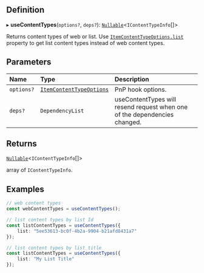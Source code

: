 
## Definition

▸ **useContentTypes**(`options?`, `deps?`): [`Nullable`](../Types/NullableT.md)<`IContentTypeInfo`[]\>

Returns content types of web or list. Use [`ItemContentTypeOptions.list`](../Interfaces/ItemContentTypeOptions.md#list) property to get list content types instead of web content types.

## Parameters

| Name | Type | Description |
| :------ | :------ | :------ |
| `options?` | [`ItemContentTypeOptions`](../Interfaces/ItemContentTypeOptions.md) | PnP hook options. |
| `deps?` | `DependencyList` | useContentTypes will resend request when one of the dependencies changed. |

## Returns

[`Nullable`](../Types/NullableT.md)<`IContentTypeInfo`[]\>

array of `IContentTypeInfo`.

## Examples

```typescript
// web content types
const webContentTypes = useContentTypes();

// list content types by list Id
const listContentTypes = useContentTypes({
	list: "5ee53613-bc0f-4b2a-9904-b21afd8431a7"
});

// list content types by list title
const listContentTypes = useContentTypes({
	list: "My List Title"
});
```